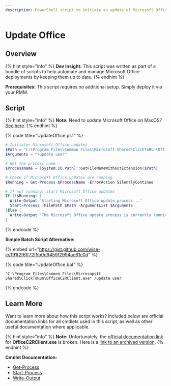 ```yaml
---
description: PowerShell script to initiate an update of Microsoft Office products.
---
```


# Update Office

## Overview

{% hint style="info" %}
**Dev Insight:** This script was written as part of a bundle of scripts to help automate and manage Microsoft Office deployments by keeping them up to date.
{% endhint %}

**Prerequisites:** This script requires no additional setup. Simply deploy it via your RMM.

## Script

{% hint style="info" %}
**Note:** Need to update Microsoft Office on MacOS? [See here](https://docs.microsoft.com/en-us/deployoffice/mac/update-office-for-mac-using-msupdate).
{% endhint %}

{% code title="UpdateOffice.ps1" %}
```powershell
# Initiates Microsoft Office updates
$Path = "C:\Program Files\Common Files\Microsoft Shared\ClickToRun\OfficeC2RClient.exe"
$Arguments = "/update user"

# Get the process name
$ProcessName = [System.IO.Path]::GetFileNameWithoutExtension($Path)

# Check if Microsoft Office updates are running
$Running = Get-Process $ProcessName -ErrorAction SilentlyContinue

# If not running, start Microsoft Office updates
If (!$Running) { 
  Write-Output 'Starting Microsoft Office update process...'
  Start-Process -FilePath $Path -ArgumentList $Arguments
}Else { 
  Write-Output 'The Microsoft Office update process is currently running.'
}

```
{% endcode %}

**Simple Batch Script Alternative:**

{% embed url="https://gist.github.com/wise-io/f91f2f6ff72f5b0d9459f2994ae61c0d" %}

{% code title="UpdateOffice.bat" %}
```batch
"C:\Program Files\Common Files\Microsopsft Shared\ClickToRun\OfficeC2RClient.exe" /update user
```
{% endcode %}

## Learn More

Want to learn more about how this script works? Included below are official documentation links for all cmdlets used in this script, as well as other useful documentation where applicable.

{% hint style="info" %}
**Note:** Unfortunately, the [official documentation link](https://docs.microsoft.com/en-us/archive/blogs/odsupport/the-new-update-now-feature-for-office-2013-click-to-run-for-office365-and-its-associated-command-line-and-switches/) for **OfficeC2RClient.exe** is broken. Here is a [link to an archived version](https://web.archive.org/web/20190420045307/https://blogs.technet.microsoft.com/odsupport/2014/03/03/the-new-update-now-feature-for-office-2013-click-to-run-for-office365-and-its-associated-command-line-and-switches/).
{% endhint %}

**Cmdlet Documentation:**

* [Get-Process](https://docs.microsoft.com/en-us/powershell/module/microsoft.powershell.management/get-process?view=powershell-7.2)
* [Start-Process](https://docs.microsoft.com/en-us/powershell/module/microsoft.powershell.management/start-process?view=powershell-7.2)
* [Write-Output](https://docs.microsoft.com/en-us/powershell/module/microsoft.powershell.utility/write-output?view=powershell-7.2)
